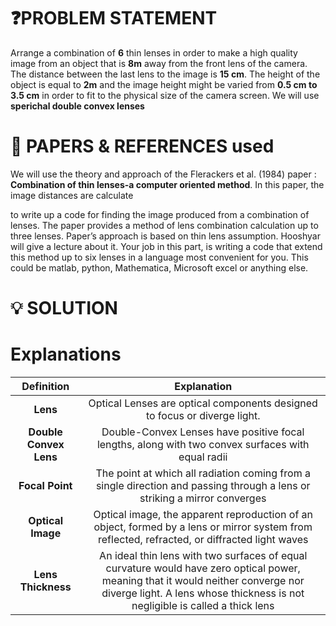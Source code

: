 # ❓PROBLEM STATEMENT

Arrange a combination of **6** thin lenses in order to make a high quality image from an object that is **8m** away from the front lens of the camera. 
The distance between the last lens to the image is **15 cm**. The height of the object is equal to **2m** and the image height might be varied from **0.5 cm to 3.5 cm** in order to fit to the physical size of the camera screen.
We will use **sperichal double convex lenses**

# 📝 PAPERS & REFERENCES used
We will use the theory and approach of the Flerackers et al. (1984) paper : **Combination of thin lenses-a computer oriented method**. In this paper, the image distances are calculate 

to write up a code for finding the image produced from a combination of lenses. The paper provides a method of lens combination calculation up to three lenses. Paper’s approach is based on thin lens assumption. Hooshyar will give a lecture about it. Your job in this part, is writing a code that extend this method up to six lenses in a language most convenient for you. This could be matlab, python, Mathematica, Microsoft excel or anything else.

# 💡 SOLUTION


# Explanations



| **Definition**| **Explanation**|
|:-:|:-:|
|**Lens**|Optical Lenses are optical components designed to focus or diverge light. |
|**Double Convex Lens**|Double-Convex Lenses have positive focal lengths, along with two convex surfaces with equal radii|
|**Focal Point**|The point at which all radiation coming from a single direction and passing through a lens or striking a mirror converges|
|**Optical Image**|Optical image, the apparent reproduction of an object, formed by a lens or mirror system from reflected, refracted, or diffracted light waves|
|**Lens Thickness**| An ideal thin lens with two surfaces of equal curvature would have zero optical power, meaning that it would neither converge nor diverge light. A lens whose thickness is not negligible is called a thick lens|
